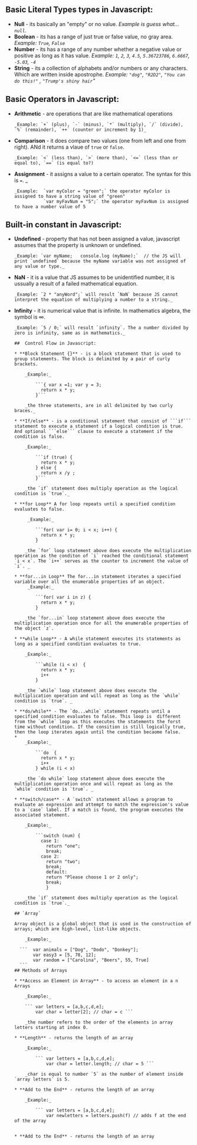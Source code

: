 
##  Basic Literal Types types in Javascript:

* **Null** - its basically an "empty" or no value.
    _Example is guess what... `null`._
* **Boolean** - its has a range of just true or false value, no gray area.
    _Example: `True`, `False`_
* **Number** - its has a range of any number whether a negative value or positive as long as it has value. _Example: `1`, `2`, `3`, `4.5`, `5.36723786`, `6.6667`, `-5.03`, `-4`_
* **String** - its a collection of alphabets and/or numbers or any characters. Which are written inside apostrophe. _Example: `"dog"`, `"R2D2"`, `"You can do this!"` , `"Trump's shiny hair`"_

##  Basic Operators in Javascript:

* **Arithmetic** - are operations that are like mathematical operations

      _Example: `+` (plus), `-` (minus), `*` (multiply), `/` (divide), `%` (remainder), `++` (counter or increment by 1)_
* **Comparison** - it does compare two values (one from left and one from right). ANd it returns a vlaue of `true` or `false`.

      _Example: `<` (less than), `>` (more than), `<=` (less than or equal to), `==` (is equal to?)
* **Assignment** -  it assigns a value to a certain operator. The syntax for this is `=`. _

      _Example:  `var myColor = "green";` the operator myColor is assigned to have a string value of "green"
                 `var myFavNum = "5";` the operator myFavNum is assigned to have a number value of 5

##  Built-in constant in Javascript:

* **Undefined** - property that has not been assigned a value, javascript assumes that the property is unknown or undefined.

      _Example: `var myName;   console.log (myName);`  // the JS will print `undefined` because the myName variable was not assigned of any value or type._


* **NaN** - it is a value that JS assumes to be unidentified number, it is ussually a result of a failed mathematical equation.

      _Example: `2 * "anyWord";` will result `NaN` because JS cannot interpret the equation of multiplying a number to a string._

* **Infinity** - it is numerical value that is infinite. In mathematics algebra, the symbol is ∞.

      _Example: `5 / 0;` will result `infinity`. The a number divided by zero is infinity, same as in mathematics._

      ##  Control Flow in Javascript:

      * **Block Statement {}** - is a block statement that is used to group statements. The block is delimited by a pair of curly brackets.

          _Example:_

              ```{ var x =1; var y = 3;
                return x * y;
              }```

          _the three statements, are in all delimited by two curly braces._

      * **If/else** - is a conditional statement that consist of ```if``` statement to execute a statement if a logical condition is true. And optional ```else``` clause to execute a statement if the condition is false.

          _Example:_

              ```if (true) {
                return x * y;
              } else {
                return x /y ;
              }```

          _the `if` statement does multiply operation as the logical condition is `true`._

      * **for Loop** A for loop repeats until a specified condition evaluates to false.

           _Example:_

              ```for( var i= 0; i < x; i++) {
                return x * y;
              }

          _the `for` loop statement above does execute the multiplication operation as the conditon of `i` reached the conditional statement `i < x`. The `i++` serves as the counter to increment the value of `i`. _

      * **for...in Loop** The for...in statement iterates a specified variable over all the enumerable properties of an object.
           _Example:_

              ```for( var i in z) {
                return x * y;
              }

          _the `for...in` loop statement above does execute the multiplication operation once for all the enumerable properties of the object `z`.

      * **while Loop** - A while statement executes its statements as long as a specified condition evaluates to true.

          _Example:_

              ```while (i < x)  {
                return x * y;
                i++
              }

          _the `while` loop statement above does execute the multiplication operation and will repeat as long as the `while` condition is `true`. _

      * **do/while** - The `do...while` statement repeats until a specified condition evaluates to false. This loop is  different from the `while` loop as this executes the statements the forst time without condition. If the consition is still logically true, then the loop iterates again until the condition becaome false.
      *
          _Example:_

              ```do  {
                return x * y;
                i++
              } while (i < x)

          _the `do while` loop statement above does execute the multiplication operation once and will repeat as long as the `while` condition is `true`. _

      * **switch/case** - A `switch` statement allows a program to evaluate an expression and attempt to match the expression's value to a `case` label. If a match is found, the program executes the associated statement.

          _Example:_

              ```switch (num) {
                case 1:
                  return "one";
                  break;
                case 2:
                  return "two";
                  break;
                  default:
                  return "Please choose 1 or 2 only";
                  break;
                  }

          _the `if` statement does multiply operation as the logical condition is `true`._

      ## `Array`

      Array object is a global object that is used in the construction of arrays; which are high-level, list-like objects.

          _Example:_

        ```  var animals = ["Dog", "Dodo", "Donkey"];
             var easy3 = [5, 78, 12];
             var random = ["Carolina", "Beers", 55, True]
        ```
      ## Methods of Arrays

      * **Access an Element in Array** - to access an element in a n Arrays

          _Example:_

          ``` var letters = [a,b,c,d,e];
              var char = letter[2]; // char = c ```

          _the number refers to the order of the elements in array letters starting at index 0.

      * **Length** - returns the length of an array

          _Example:_

              ``` var letters = [a,b,c,d,e];
                  var char = letter.length; // char = 5 ```

          _char is equal to number `5` as the number of element inside `array letters` is 5.

      * **Add to the End** - returns the length of an array

          _Example:_

              ``` var letters = [a,b,c,d,e];
                  var newletters = letters.push(f) // adds f at the end of the array


      * **Add to the End** - returns the length of an array  
